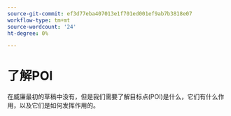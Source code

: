 ```yaml
---
source-git-commit: ef3d77eba407013e1f701ed001ef9ab7b3818e07
workflow-type: tm+mt
source-wordcount: '24'
ht-degree: 0%

---
```

# 了解POI

在威廉最初的草稿中没有，但是我们需要了解目标点(POI)是什么，它们有什么作用，以及它们是如何发挥作用的。

